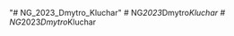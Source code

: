 "# NG_2023_Dmytro_Kluchar" 
#   N G _ 2 0 2 3 _ D m y t r o _ K l u c h a r  
 #   N G _ 2 0 2 3 _ D m y t r o _ K l u c h a r  
 
